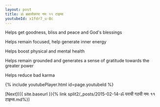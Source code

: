 ```yaml
---
layout: post
title: ॐ ब्रह्मलोकाया नमः ११ टाइम्स
youtubeId: x1fdr7_u-Bc
---
```

 
 
Helps get goodness, bliss and peace and God's blessings
 
Helps remain focused, help generate inner energy 
 
Helps boost physical and mental health 
 
Helps remain grounded and generates a sense of gratitude towards the greater power 
 
Helps reduce bad karma
 
 
 
 


{% include youtubePlayer.html id=page.youtubeId %}
 
[Next]({{ site.baseurl }}{% link  split2/_posts/2015-02-14-ॐ परायी गठयी नमः ११ टाइम्स.md%})
 

